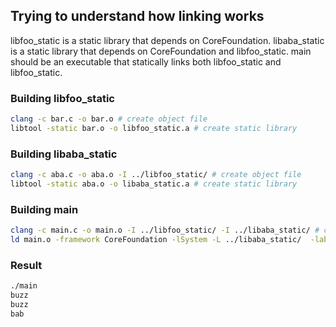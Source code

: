## Trying to understand how linking works

libfoo_static is a static library that depends on CoreFoundation.
libaba_static is a static library that depends on CoreFoundation and libfoo_static.
main should be an executable that statically links both libfoo_static and libfoo_static.

### Building libfoo_static

```bash
clang -c bar.c -o bar.o # create object file
libtool -static bar.o -o libfoo_static.a # create static library
```

### Building libaba_static

```bash
clang -c aba.c -o aba.o -I ../libfoo_static/ # create object file
libtool -static aba.o -o libaba_static.a # create static library
```

### Building main

```bash
clang -c main.c -o main.o -I ../libfoo_static/ -I ../libaba_static/ # create object file
ld main.o -framework CoreFoundation -lSystem -L ../libaba_static/  -laba_static -L ../libfoo_static -lfoo_static -o main -macosx_version_min 10.11 # create binary
```

### Result

```bash
./main 
buzz
buzz
bab
```
